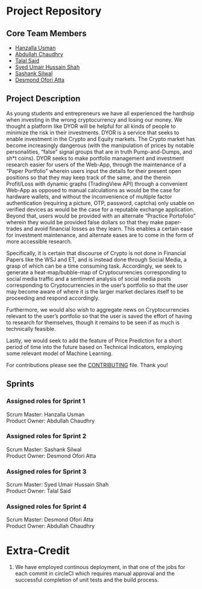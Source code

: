 # Project Repository

## Core Team Members

- [Hanzalla Usman](https://github.com/HanzallaUsman)
- [Abdullah Chaudhry](https://github.com/aqhra050)
- [Talal Said](https://github.com/talalsaid1)
- [Syed Umair Hussain Shah](https://github.com/Umairshah99)
- [Sashank Silwal](https://github.com/sashanksilwal)
- [Desmond Ofori Atta](https://github.com/Des-cloud)

## Project Description

As young students and entrepreneurs we have all experienced the hardhsip when investing in the wrong cryptocurrency and losing our money. We thought a platform like DYOR will be helpful for all kinds of people to minimize the risk in their investments. DYOR is a service that seeks to enable investment in the Crypto and Equity markets. The Crypto market has become increasingly dangerous (with the manipulation of prices by notable personalities, “false” signal groups that are in truth Pump-and-Dumps, and sh\*t coins). DYOR seeks to make portfolio management and investment research easier for users of the Web-App, through the maintenance of a “Paper Portfolio” wherein users input the details for their present open positions so that they may keep track of the same, and the therein Profit/Loss with dynamic graphs (TradingView API) through a convenient Web-App as opposed to manual calculations as would be the case for hardware wallets, and without the inconvenience of multiple factor authentication (requiring a picture, OTP, password, captcha) only usable on verified devices as would be the case for a reputable exchange application. Beyond that, users would be provided with an alternate “Practice Portofolio” wherein they would be provided false dollars so that they make paper-trades and avoid financial losses as they learn. This enables a certain ease for investment maintenance, and alternate eases are to come in the form of more accessible research.

Specifically, it is certain that discourse of Crypto is not done in Financial Papers like the WSJ and ET, and is instead done through Social Media, a grasp of which can be a time consuming task. Accordingly, we seek to generate a heat-map/bubble-map of Cryptocurrencies corresponding to social media traffic and a sentiment analysis of social media posts corresponding to Cryptocurrencies in the user’s portfolio so that the user may become aware of where it is the larger market declares itself to be proceeding and respond accordingly.

Furthermore, we would also wish to aggregate news on Cryptocurrencies relevant to the user’s portfolio so that the user is saved the effort of having to research for themselves, though it remains to be seen if as much is technically feasible.

Lastly, we would seek to add the feature of Price Prediction for a short period of time into the future based on Technical Indicators, employing some relevant model of Machine Learning.

For contributions please see the [CONTRIBUTING](https://github.com/software-students-fall2021/project-setup-dyor/blob/master/CONTRIBUTING.md) file. Thank you!

## Sprints

### Assigned roles for Sprint 1

Scrum Master: Hanzalla Usman <br>
Product Owner: Abdullah Chaudhry

### Assigned roles for Sprint 2

Scrum Master: Sashank Silwal <br>
Product Owner: Desmond Ofori Atta

### Assigned roles for Sprint 3

Scrum Master: Syed Umair Hussain Shah <br>
Product Owner: Talal Said

### Assigned roles for Sprint 4

Scrum Master: Desmond Ofori Atta <br>
Product Owner: Abdullah Chaudhry

# Extra-Credit 

1. We have employed continous deployment, in that one of the jobs for each commit in circleCI which requires manual approval and the successful completion of unit tests and the build process. 

